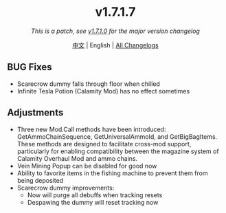 ﻿<h1 align="center">v1.7.1.7</h1>

<div align="center">

*This is a patch, see [v1.7.1.0](v1.7.1.0.md) for the major version changelog*

[中文](../zh/v1.7.1.7.md) | English | [All Changelogs](../../ChangeLog-en.md)

</div>

## BUG Fixes

- Scarecrow dummy falls through floor when chilled
- Infinite Tesla Potion (Calamity Mod) has no effect sometimes

## Adjustments

- Three new Mod.Call methods have been introduced: GetAmmoChainSequence, GetUniversalAmmoId, and GetBigBagItems. These methods are designed to facilitate cross-mod support, particularly for enabling compatibility between the magazine system of Calamity Overhaul Mod and ammo chains.
- Vein Mining Popup can be disabled for good now
- Ability to favorite items in the fishing machine to prevent them from being deposited
- Scarecrow dummy improvements:
  - Now will purge all debuffs when tracking resets
  - Despawing the dummy will reset tracking now